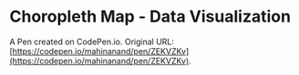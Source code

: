 # Choropleth Map - Data Visualization

A Pen created on CodePen.io. Original URL: [https://codepen.io/mahinanand/pen/ZEKVZKv](https://codepen.io/mahinanand/pen/ZEKVZKv).


